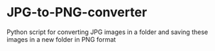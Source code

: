 # JPG-to-PNG-converter
Python script for converting JPG images in a folder and saving these images in a new folder in PNG format
